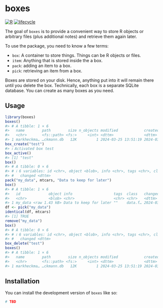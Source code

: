 
<!-- README.md is generated from README.Rmd. Please edit that file -->

# boxes

<!-- badges -->

[![R](https://img.shields.io/badge/language-R-blue)]()
[![lifecycle](https://img.shields.io/badge/lifecycle-experimental-orange)]()
<!-- badges -->

The goal of `boxes` is to provide a convenient way to store R objects or
arbitrary files (plus additional notes) and retrieve them again later.

To use the package, you need to know a few terms:

- `box`: A container to store things. Things can be R objects or files.
- `item`: Anything that is stored inside the a box.
- `pack`: adding an item to a box.
- `pick`: retrieving an item from a box.

Boxes are stored on your disk. Hence, anything put into it will remain
there until you delete the box. Technically, each box is a separate
SQLite database. You can create as many boxes as you need.

## Usage

``` r
library(boxes)
boxes()
#> # A tibble: 1 × 6
#>   name        path        size n_objects modified            created            
#>   <chr>       <fs::path> <fs:>     <int> <dttm>              <dttm>             
#> 1 markheckma… …ckmann.db   12K         1 2024-03-25 13:51:19 2024-03-25 13:50:49
box_create("test")
#> ℹ Activated box test
box_active()
#> [1] "test"
box()
#> # A tibble: 0 × 6
#> # ℹ 6 variables: id <chr>, object <blob>, info <chr>, tags <chr>, class <chr>,
#> #   changed <dttm>
pack("my_data", mtcars, "Data to keep for later")
box()
#> # A tibble: 1 × 6
#>   id             object info                   tags  class   changed            
#>   <chr>          <blob> <chr>                  <chr> <chr>   <dttm>             
#> 1 my_data <raw 1.43 kB> Data to keep for later ""    data.f… 2024-03-25 13:51:50
df <- pick("my_data")
identical(df, mtcars)
#> [1] TRUE
remove("my_data")
box()
#> # A tibble: 0 × 6
#> # ℹ 6 variables: id <chr>, object <blob>, info <chr>, tags <chr>, class <chr>,
#> #   changed <dttm>
box_delete("test")
boxes()
#> # A tibble: 1 × 6
#>   name        path        size n_objects modified            created            
#>   <chr>       <fs::path> <fs:>     <int> <dttm>              <dttm>             
#> 1 markheckma… …ckmann.db   12K         1 2024-03-25 13:51:19 2024-03-25 13:50:49
```

## Installation

You can install the development version of `boxes` like so:

``` r
# TBD
```
